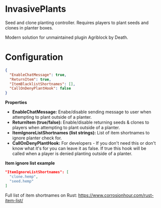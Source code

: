 # InvasivePlants
Seed and clone planting controller. Requires players to plant seeds and clones in planter boxes.

Modern solution for unmaintained plugin Agriblock by Death.

# Configuration
```json
{
  "EnableChatMessage": true,
  "ReturnItem": true,
  "ItemBlacklistShortnames": [],
  "CallOnDenyPlantHook": false
}
```
**Properties**
* **EnableChatMessage:** Enabe/disable sending message to user when attempting to plant outside of a planter.
* **ReturnItem (true/false):** Enable/disable returning seeds & clones to players when attempting to plant outside of a planter.
* **ItemIgnoreListShortnames (list strings):** List of item shortnames to ignore planter check for.
* **CallOnDenyPlantHook:** For developers - If you don't need this or don't know what it's for you can leave it as false. If true this hook will be called when a player is denied planting outside of a planter.

**Item ignore list example**
```json
"ItemIgnoreListShortnames": [
  "clone.hemp",
  "seed.hemp"
]
```

Full list of item shortnames on Rust: https://www.corrosionhour.com/rust-item-list/
